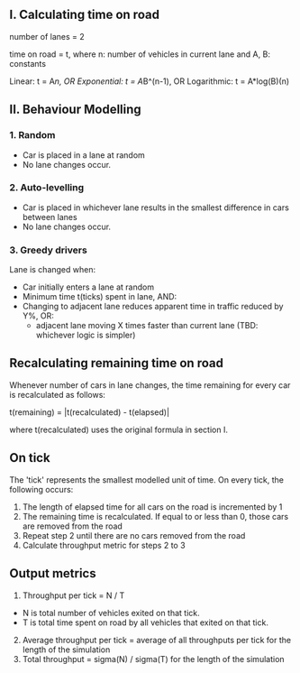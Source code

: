 
## I. Calculating time on road

number of lanes = 2

time on road = t, where n: number of vehicles in current lane and A, B: constants

Linear: t = A*n, OR
Exponential: t = A*B^(n-1), OR
Logarithmic: t = A*log(B)(n)

## II. Behaviour Modelling

### 1. Random

- Car is placed in a lane at random
- No lane changes occur.

### 2. Auto-levelling

- Car is placed in whichever lane results in the smallest difference in cars between lanes
- No lane changes occur.

### 3. Greedy drivers

Lane is changed when:

- Car initially enters a lane at random
- Minimum time t(ticks) spent in lane, AND:
- Changing to adjacent lane reduces apparent time in traffic reduced by Y%, OR:
   - adjacent lane moving X times faster than current lane (TBD: whichever logic is simpler)

## Recalculating remaining time on road

Whenever number of cars in lane changes, the time remaining for every car is recalculated as follows:

t(remaining) = |t(recalculated) - t(elapsed)|

where t(recalculated) uses the original formula in section I.

## On tick

The 'tick' represents the smallest modelled unit of time. On every tick, the following occurs:

1. The length of elapsed time for all cars on the road is incremented by 1
2. The remaining time is recalculated. If equal to or less than 0, those cars are removed from the road
3. Repeat step 2 until there are no cars removed from the road
4. Calculate throughput metric for steps 2 to 3

## Output metrics

1. Throughput per tick = N / T
- N is total number of vehicles exited on that tick.
- T is total time spent on road by all vehicles that exited on that tick.
2. Average throughput per tick = average of all throughputs per tick for the length of the simulation
3. Total throughput = sigma(N) / sigma(T) for the length of the simulation
